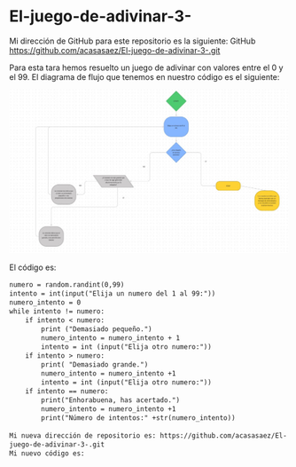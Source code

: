 # El-juego-de-adivinar-3-
Mi dirección de GitHub para este repositorio es la siguiente: GitHub https://github.com/acasasaez/El-juego-de-adivinar-3-.git

Para esta tara hemos resuelto un juego de adivinar con valores entre el 0 y el 99. El diagrama de flujo que tenemos en nuestro código es el siguiente:

![diagrama de flujo del juego de adivinar](https://github.com/acasasaez/El-juego-de-adivinar-3-/blob/main/Nuevofigma.jpg)

El código es:
``` import random
numero = random.randint(0,99)
intento = int(input("Elija un numero del 1 al 99:"))
numero_intento = 0
while intento != numero:
    if intento < numero:
        print ("Demasiado pequeño.")
        numero_intento = numero_intento + 1
        intento = int (input("Elija otro numero:"))
    if intento > numero:
        print( "Demasiado grande.")
        numero_intento = numero_intento +1
        intento = int (input("Elija otro numero:"))
    if intento == numero:
        print("Enhorabuena, has acertado.")
        numero_intento = numero_intento +1
        print("Número de intentos:" +str(numero_intento))

Mi nueva dirección de repositorio es: https://github.com/acasasaez/El-juego-de-adivinar-3-.git
Mi nuevo código es:
